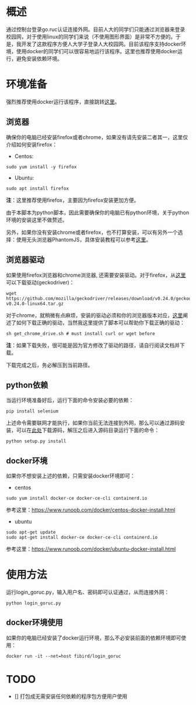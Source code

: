 # 概述

通过控制台登录go.ruc认证连接外网。目前人大的同学们只能通过浏览器来登录校园网，对于使用linux的同学们来说（不使用图形界面）是非常不方便的。于是，我开发了这款程序方便人大学子登录人大校园网。目前该程序支持docker环境，使用docker的同学们可以很容易地运行该程序。这里也推荐使用docker运行，避免安装依赖环境。

# 环境准备

强烈推荐使用docker运行该程序，直接跳转[这里](#docker环境使用)。

## 浏览器

确保你的电脑已经安装firefox或者chrome，如果没有请先安装二者其一，这里仅介绍如何安装firefox：

- Centos:

```
sudo yum install -y firefox
```

- Ubuntu:

```
sudo apt install firefox
```

**注**：这里推荐使用firefox，主要因为firefox安装更加方便。

由于本脚本为python脚本，因此需要确保你的电脑已有python环境，关于python环境的安装这里不做赘述。


另外，如果你没有安装chrome或者firefox，也不打算安装，可以有另外一个选择：使用无头浏览器PhantomJS，具体安装教程可以参考[这里](https://www.vultr.com/docs/how-to-install-phantomjs-on-ubuntu-16-04)。

## 浏览器驱动

如果使用firefox浏览器和chrome浏览器, 还需要安装驱动。对于firefox，从[这里](https://github.com/mozilla/geckodriver/releases/)可以下载驱动(geckodriver)：

```
wget https://github.com/mozilla/geckodriver/releases/download/v0.24.0/geckodriver-v0.24.0-linux64.tar.gz
```

对于chrome，就稍微有点麻烦，安装的驱动必须和你的浏览器版本对应，[这里](https://sites.google.com/a/chromium.org/chromedriver/downloads/version-selection)阐述了如何下载正确的驱动，当然我这里提供了脚本可以帮助你下载正确的驱动：

```
sh get_chrome_drive.sh # must install curl or wget before 
```

**注**：如果下载失败，很可能是因为官方修改了驱动的路径，请自行阅读文档并下载。

下载完成之后，务必解压到当前路径。

## python依赖

当运行环境准备好后，运行下面的命令安装必要的依赖：

```
pip install selenium
```

上述命令需要联网才能执行，如果你当前无法连接到外网，那么可以通过源码安装，可以在[此处](https://pypi.python.org/pypi/selenium)下载源码，解压之后进入源码目录运行下面的命令：

```
python setup.py install
```

## docker环境

如果你不想安装上述的依赖，只需安装docker环境即可：

- centos

```
sudo yum install docker-ce docker-ce-cli containerd.io
```

参考这里：https://www.runoob.com/docker/centos-docker-install.html

- ubuntu

```
sudo apt-get update
sudo apt-get install docker-ce docker-ce-cli containerd.io
```

参考这里：https://www.runoob.com/docker/ubuntu-docker-install.html

# 使用方法

运行login_goruc.py，输入用户名、密码即可认证通过，从而连接外网：

```
python login_goruc.py
```

## docker环境使用

如果你的电脑已经安装了docker运行环境，那么不必安装前面的依赖环境即可使用：

```
docker run -it --net=host fibird/login_goruc
```

# TODO
 - [] 打包成无需安装任何依赖的程序包方便用户使用



